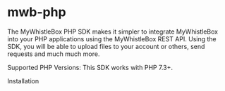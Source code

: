 # mwb-php
The MyWhistleBox PHP SDK makes it simpler to integrate MyWhistleBox into your PHP applications using the MyWhistleBox REST API. Using the SDK, you will be able to upload files to your account or others, send requests and much much more.

Supported PHP Versions: This SDK works with PHP 7.3+.

Installation

